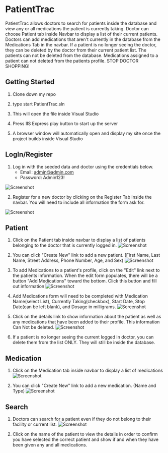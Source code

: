 # PatientTrac

PatientTrac allows doctors to search for patients inside the database and view any or all medications the patient is currently taking. Doctor can choose Patient tab inside Navbar to
display a list of their current patients. Doctors can add medications that aren't currently in the database from the Medications Tab in the navbar. If a patient is no longer seeing the
doctor, they can be deleted by the doctor from their current patient list. The patients can not be deleted from the database. Medications assigned to a patient can not deleted from the
patients profile. STOP DOCTOR SHOPPING!

## Getting Started

1. Clone down my repo

2. type start PatientTrac.sln

3. This will open the file inside Visual Studio

4. Press IIS Express play button to start up the server

5. A browser window will automatically open and display my site once the project builds inside Visual Studio

## LogIn/Register
1.  Log in with the seeded data and doctor using the credentials below. 
	- Email: admin@admin.com
	- Password: Admin123!

![Screenshot](https://raw.githubusercontent.com/AmandaM04/PatientTrac/master/screenshots/LogIn_Snapshot.PNG)

2. Register for a new doctor by clicking on the Register Tab inside the navbar. You will need to include all information the form ask for.

![Screenshot](https://raw.githubusercontent.com/AmandaM04/PatientTrac/master/screenshots/Register_Snapshot.PNG)        
      

## Patient

1. Click on the Patient tab inside navbar to display a list of patients belonging to the doctor that is currently logged in.
![Screenshot](https://raw.githubusercontent.com/AmandaM04/PatientTrac/master/screenshots/Patient_List.PNG)        


2. You can click "Create New" link to add a new patient. (First Name, Last Name, Street Address, Phone Number, Age, and Sex)
![Screenshot](https://raw.githubusercontent.com/AmandaM04/PatientTrac/master/screenshots/Create_Patient_Snapshot.PNG)        


3. To add Medications to a patient's profile, click on the "Edit" link next to the patients information. When the edit form populates, there will be a button "Add Medications" toward
the bottom. Click this button and fill out information
![Screenshot](https://github.com/AmandaM04/PatientTrac/blob/master/screenshots/Edit_Patient_Snapshot.PNG)        

4. Add Medications form will need to be completed with Medication Name(select List), Currently Taking(checkbox), Start Date, Stop Date(can be left blank), and Dosage in milligrams.
![Screenshot](https://raw.githubusercontent.com/AmandaM04/PatientTrac/master/screenshots/Add_Meds_Patient_Snapshot.PNG) 

5. Click on the details link to show information about the patient as well as any medications that have been added to their profile. This information Can Not be deleted.
![Screenshot](https://raw.githubusercontent.com/AmandaM04/PatientTrac/master/screenshots/Patient_Edit_Snapshot.PNG) 

6. If a patient is no longer seeing the current logged in doctor, you can delete them from the list ONLY. They will still be inside the database.

## Medication

1. Click on the Medication tab inside navbar to display a list of medications
![Screenshot](https://github.com/AmandaM04/PatientTrac/blob/master/screenshots/Medication_List_Snapshot.PNG) 

2. You can click "Create New" link to add a new medication. (Name and Type)
![Screenshot](https://github.com/AmandaM04/PatientTrac/blob/master/screenshots/Create_Medication_Snapshot.PNG) 

## Search

1. Doctors can search for a patient even if they do not belong to their facility or current list.
![Screenshot](https://github.com/AmandaM04/PatientTrac/blob/master/screenshots/Patient_Search_Snapshot.PNG) 

2. Click on the name of the patient to view the details in order to confirm you have selected the correct patient and show if and when they have been given any and all medications.